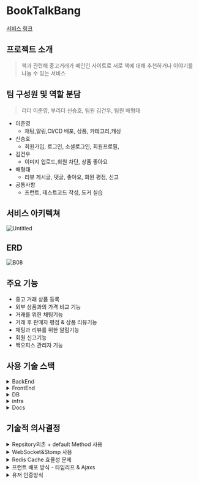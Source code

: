 # BookTalkBang
[서비스 링크](https://woogin.shop/booktalk)

## 프로젝트 소개
> 책과 관련해 중고거래가 메인인 사이트로 서로 책에 대해 추천하거나 이야기를 나눌 수 있는 서비스

## 팀 구성원 및 역할 분담
> 리더 이준영, 부리더 신승호, 팀원 김건우, 팀원 배형태

* 이준영
  * 채팅,알림,CI/CD 배포, 상품, 카테고리,캐싱
* 신승호
  * 회원가입, 로그인, 소셜로그인, 회원프로필,
* 김건우
  * 이미지 업로드,회원 차단, 상품 좋아요
* 배형태
  * 리뷰 게시글, 댓글, 좋아요, 회원 평점, 신고
* 공통사항
  * 프런트, 테스트코드 작성, 도커 실습

## 서비스 아키텍쳐
![Untitled](https://github.com/junyeong237/booktalk/assets/145661542/6e0342c6-add0-4271-b553-eb9d82604c73)

## ERD
![B08](https://github.com/junyeong237/booktalk/assets/145661542/53997058-e978-4099-acf4-def3a1ca24b4)


## 주요 기능
* 중고 거래 상품 등록
* 외부 상품과의 가격 비교 기능
* 거래를 위한 채팅기능
* 거래 후 판매자 평점 & 상품 리뷰기능
* 채팅과 리뷰를 위한 알림기능
* 회원 신고기능
* 백오피스 관리자 기능

## 사용 기술 스택
<details>
  <summary>BackEnd</summary>
 
* Java 17
* Spring boot 3.2.1
* Spring security 6.2.1
* JWT 0.11.5
* gradle 8.5
* QueryDSL 5.0.0
* spring data jpa 3.2.1
* spring data redis 3.2.1
* WebSocket 3.2.1
* STOMP
* KAKAO Open API
* Oauth 2.0
* junit5 5.10.1
* SSE
  
</details>

<details>
  <summary>FrontEnd</summary>
 
* HTML
* CSS
* JavaScript(jQuery)
* AJAX
* bootstrap 5.3.0
* thymeleaf 3.1.2
  
</details>

<details>
  <summary>DB</summary>
 
* MySQL 8.2.0
* Redis
* h2 2.2.224
  
</details>

<details>
  <summary>infra</summary>
 
* AWS
  * EC2
  * S3
  * RDS
  * CodeDeploy
* GitHub Actions
  
</details>

<details>
  <summary>Docs</summary>
 
* Jmeter 5.6.3

</details>

## 기술적 의사결정

<details>
  <summary>Repsitory의존 + default Method 사용</summary>
 
* 다른 서비스 도메인에서 다른 서비스를 호출하는 방식보단 레포지토리에 의존하는 방식 선택
* 이 경우 중복 메서드를 매번 작성해줘야하지만 이를 방지하기 위해 레포지토리단에서 디폴트 메서드를 사용해 중복성 제거
  
</details>

<details>
  <summary>WebSocket&Stomp 사용</summary>
 
* 채팅시스템을 위해선 클라이언트와 서버간의 양방향 통신을 제공받아야함
* 따라서 Http 통신과 다르게 연결을 맺고 바로 끊어버리는게 아닌 계속 유지할 수 있는WebSocket선택
* STOMP는 웹소켓과 함께 사용되는 메시징 프로토콜로 WebSocket만 사용했을때 일일히 handler를 수동작성해줘야했던것과 달리 STOMP를 웹소켓과 같이 사용하여 비교적 쉬운 초기설정과 관리가 가능한 pub/sub구조의 체계적인 응답형식을 가지고있다.
  
</details>

<details>
  <summary>Redis Cache 효율성 문제</summary>
 
* 같은 쿼리문이 쓸데없는 반복되는것을 피하기 위해 캐싱 사용
* 하지만 redis에 데이터가 쌓이는것 자체가 메모리 낭비로 이어질 수 있는 가능성이 있음
* 따라서 적절한 trade-off를 고려하여 레디스 캐싱의 시간을 줄이고 쿼리문 최적화가 필수적
  
</details>

<details>
  <summary>프런트 배포 방식 - 타임리프 & Ajaxs</summary>
 
* 타임리프를 사용하여 서버에서 동적으로 HTML을 생성하고 비동기적으로 데이터를 처리할 수 있는 ajax를 사용
* 따라서 모노리틱 아키텍쳐기반으로 프런트와 백엔드를 같이배포하는 방식선택
  
</details>

<details>
  <summary>유저 인증방식</summary>
 
* jwt
  * 사용자의 로그인 상태정보를 클라이언트에 저장하기 때문에 서버의 부담감소
  * 서버 간 토큰을 공유하거나 검증할 필요가 없기 때문에 확장성 보장
* Refresh Token
  * AccessToken의 사용주기를 짧게 하여 보안을 강화함과 동시에 사용자에게 잦은 로그인 경험을 주지 않기 위해 사용
  * 인메모리DB인 레디스를 활용해 적은 메모리사용과 빠른 작성으로 Refresh Token을 저장
  * 레디스의 TTL을 통해 RefreshToken 사용주기 관리가 용이
  * key value 형태로 RefreshToken과 user_id를 저장
* authentification filter vs userService에 직접 구현
  * 실제적으로 다른 api에서 요구되는 인가 상태는 authoriaztion filter를 통해 모듈화된 상태
  * 소셜로그인, 차단유저와 탈퇴유저의 로그인 제한 등 인증매커니즘의 유연성 필요로 직접 구현 결정
    
</details>
